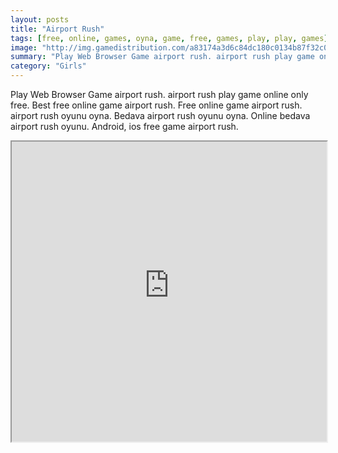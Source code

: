 ```yaml
---
layout: posts
title: "Airport Rush"
tags: [free, online, games, oyna, game, free, games, play, play, games]
image: "http://img.gamedistribution.com/a83174a3d6c84dc180c0134b87f32c09.jpg"
summary: "Play Web Browser Game airport rush. airport rush play game online only free. Best free online game airport rush. Free online game airport rush. airport rush oyunu oyna. Bedava airport rush oyunu oyna. Online bedava airport rush oyunu. Android, ios free game airport rush."
category: "Girls"
---
```


Play Web Browser Game airport rush. airport rush play game online only free. Best free online game airport rush. Free online game airport rush. airport rush oyunu oyna. Bedava airport rush oyunu oyna. Online bedava airport rush oyunu. Android, ios free game airport rush.

<iframe width="100%" height="480px;" src="http://flash.gamedistribution.com?game=a83174a3d6c84dc180c0134b87f32c09"></iframe>
